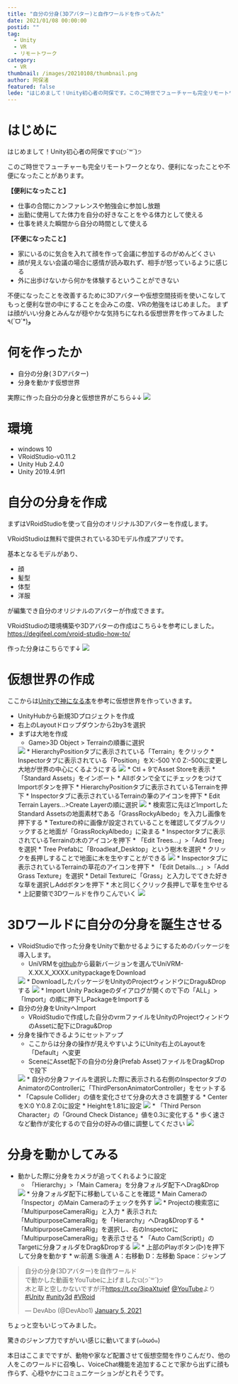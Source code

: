 ```yaml
---
title: "自分の分身(3Dアバター)と自作ワールドを作ってみた"
date: 2021/01/08 00:00:00
postid: ""
tag:
  - Unity
  - VR
  - リモートワーク
category:
  - VR
thumbnail: /images/20210108/thumbnail.png
author: 阿保渚
featured: false
lede: "はじめまして！Unity初心者の阿保です。このご時世でフューチャーも完全リモートワークとなり、便利になったことや不便になったことがあります。"
---
```

# はじめに
はじめまして！Unity初心者の阿保ですଘ(੭ˊ꒳​ˋ)੭

このご時世でフューチャーも完全リモートワークとなり、便利になったことや不便になったことがあります。

**【便利になったこと】**

* 仕事の合間にカンファレンスや勉強会に参加し放題
* 出勤に使用してた体力を自分の好きなことをやる体力として使える
* 仕事を終えた瞬間から自分の時間として使える

**【不便になったこと】**

* 家にいるのに気合を入れて顔を作って会議に参加するのがめんどくさい
* 顔が見えない会議の場合に感情が読み取れず、相手が怒っているように感じる
* 外に出歩けないから何かを体験するということができない

不便になったことを改善するために3Dアバターや仮想空間技術を使いこなして
もっと便利な世の中にすることを企みこの度、VRの勉強をはじめました。
まずは顔がいい分身とみんなが穏やかな気持ちになれる仮想世界を作ってみました٩(ˊᗜˋ*)و

# 何を作ったか
* 自分の分身(３Dアバター)
* 分身を動かす仮想世界

実際に作った自分の分身と仮想世界がこちら↓↓
<img src="/images/20210108/2020-12-31_18h51_23.png" loading="lazy">


# 環境
* windows 10
* VRoidStudio-v0.11.2
* Unity Hub 2.4.0
* Unity 2019.4.9f1

# 自分の分身を作成
まずはVRoidStudioを使って自分のオリジナル3Dアバターを作成します。

VRoidStudioは無料で提供されている3Dモデル作成アプリです。

基本となるモデルがあり、

* 顔
* 髪型
* 体型
* 洋服

が編集でき自分のオリジナルのアバターが作成できます。

VRoidStudioの環境構築や3Dアバターの作成はこちら↓を参考にしました。
https://degifeel.com/vroid-studio-how-to/

作った分身はこちらです↓
<img src="/images/20210108/2020-12-31_16h33_36.png" loading="lazy">

# 仮想世界の作成
ここからは[Unityで神になる本](https://www.amazon.co.jp/Unity%E3%81%A7%E7%A5%9E%E3%81%AB%E3%81%AA%E3%82%8B%E6%9C%AC%E3%80%82-%E5%BB%A3-%E9%89%84%E5%A4%AB/dp/4274069222)を参考に仮想世界を作っていきます。


* UnityHubから新規3Dプロジェクトを作成
* 右上のLayoutドロップダウンから2by3を選択
* まずは大地を作成
    * Game>3D Object > Terrainの順番に選択
    <img src="/images/20210108/image.png" loading="lazy">
    * HierarchyPositionタブに表示されている「Terrain」をクリック
    * Inspectorタブに表示されている「Position」をX:-500 Y:0 Z:-500に変更し大地が世界の中心にくるようにする
    <img src="/images/20210108/2020-12-29_16h05_09.png" loading="lazy">
    * Ctl + 9でAsset Storeを表示
    * 「Standard Assets」をインポート
        * Allボタンで全てにチェックをつけてImportボタンを押下
    * HierarchyPositionタブに表示されているTerrainを押下
    * Inspectorタブに表示されているTerrainの筆のアイコンを押下
    * Edit Terrain Layers...>Create Layerの順に選択
    <img src="/images/20210108/2020-12-29_16h30_01.png" loading="lazy">
    * 検索窓に先ほどImportしたStandard Assetsの地面素材である「GrassRockyAlbedo」を入力し画像を押下する
    * Textureの枠に画像が設定されていることを確認してダブルクリックすると地面が「GrassRockyAlbedo」に染まる
    * Inspectorタブに表示されているTerrainの木のアイコンを押下
    * 「Edit Trees...」>「Add Tree」を選択
    * Tree Prefabに「Broadleaf_Desktop」という樹木を選択
    * クリックを長押しすることで地面に木を生やすことができる
    <img src="/images/20210108/2020-12-29_23h19_22.png" loading="lazy">
    * Inspectorタブに表示されているTerrainの草花のアイコンを押下
    * 「Edit Details...」>「Add Grass Texture」を選択
    * Detail Textureに「Grass」と入力しでてきた好きな草を選択しAddボタンを押下
    * 木と同じくクリック長押しで草を生やせる
    * 上記要領で3Dワールドを作りこんでいく
    <img src="/images/20210108/2020-12-29_23h46_07.png" loading="lazy">

# 3Dワールドに自分の分身を誕生させる
* VRoidStudioで作った分身をUnityで動かせるようにするためのパッケージを導入します。
    * UniVRMを[github](https://github.com/vrm-c/UniVRM/releases)から最新バージョンを選んでUniVRM-X.XX.X_XXXX.unitypackageをDownload
    <img src="/images/20210108/2020-12-31_10h00_28.png" loading="lazy">
    * DownloadしたパッケージをUnityのProjectウィンドウにDragu&Dropする
    <img src="/images/20210108/2020-12-31_11h03_42.png" loading="lazy">
    * Import Unity Packageのダイアログが開くので下の「ALL」>「Import」の順に押下しPackageをImportする
* 自分の分身をUnityへImport
    * VRoidStudioで作成した自分のvrmファイルをUnityのProjectウィンドウのAssetに配下にDragu&Drop
* 分身を操作できるようにセットアップ
    * ここからは分身の操作が見えやすいようにUnity右上のLayoutを「Default」へ変更
    * SceneにAsset配下の自分の分身(Prefab Asset)ファイルをDrag&Dropで投下
    <img src="/images/20210108/2020-12-31_12h08_16.png" loading="lazy">
    * 自分の分身ファイルを選択した際に表示される右側のInspectorタブのAnimatorのControllerに「ThirdPersonAnimatorController」をセットする
    * 「Capsule Collider」の値を変化させて分身の大きさを調整する
        * CenterをX:0 Y:0.8 Z:0に設定
        * Heightを1.81に設定
    <img src="/images/20210108/2020-12-31_15h35_19.png" loading="lazy">
    * 「Third Person Character」の「Ground Check Distance」値を0.3に変化する
        * 歩く速さなど動作が変化するので自分の好みの値に調整してください
    <img src="/images/20210108/2020-12-31_14h54_43.png" loading="lazy">

# 分身を動かしてみる
* 動かした際に分身をカメラが追ってくれるように設定
    * 「Hierarchy」>「Main Camera」を分身フォルダ配下へDrag&Drop
    <img src="/images/20210108/2020-12-31_15h06_30.png" loading="lazy">
    * 分身フォルダ配下に移動していることを確認
    * Main Cameraの「Inspector」のMain Cameraのチェックを外す
    <img src="/images/20210108/2020-12-31_15h09_58.png" loading="lazy">
    * Projectの検索窓に「MultipurposeCameraRig」と入力
    * 表示された「MultipurposeCameraRig」を「Hierarchy」へDrag&Dropする
    * 「MultipurposeCameraRig」を選択し、右のInspectorに「MultipurposeCameraRig」を表示させる
    * 「Auto Cam(Script)」のTargetに分身フォルダをDrag&Dropする
    <img src="/images/20210108/2020-12-31_15h40_30.png" loading="lazy">
    * 上部のPlayボタン(▷)を押下して分身を動かす
        * w:前進 S:後進 A：右移動 D：左移動 Space：ジャンプ


<blockquote class="twitter-tweet"><p lang="ja" dir="ltr">自分の分身(3Dアバター)を自作ワールド<br>で動かした動画をYouTubeに上げましたଘ(੭ˊ꒳​ˋ)੭<br>木と草と空しかないですが汗<a href="https://t.co/3ipaXtujef">https://t.co/3ipaXtujef</a> <a href="https://twitter.com/YouTube?ref_src=twsrc%5Etfw">@YouTube</a>より <a href="https://twitter.com/hashtag/Unity?src=hash&amp;ref_src=twsrc%5Etfw">#Unity</a> <a href="https://twitter.com/hashtag/unity3d?src=hash&amp;ref_src=twsrc%5Etfw">#unity3d</a> <a href="https://twitter.com/hashtag/VRoid?src=hash&amp;ref_src=twsrc%5Etfw">#VRoid</a></p>&mdash; DevAbo (@DevAbo1) <a href="https://twitter.com/DevAbo1/status/1346489578539032576?ref_src=twsrc%5Etfw">January 5, 2021</a></blockquote> <script async src="https://platform.twitter.com/widgets.js" charset="utf-8"></script>


ちょっと空もいじってみました。

驚きのジャンプ力ですがいい感じに動いてます(๑òωó๑)

本日はここまでですが、動物や家など配置させて仮想空間を作りこんだり、他の人をこのワールドに召喚し、VoiceChat機能を追加することで家から出ずに顔も作らず、心穏やかにコミュニケーションがとれそうです。
